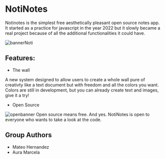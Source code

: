 # NotiNotes
Notinotes is the simplest free aesthetically pleasant open source notes app. It started as a practice for javascript in the year 2022 but it slowly became a real project because of all the additional functionalities it could have.

![bannerNoti](https://user-images.githubusercontent.com/67434849/200958729-b0045b4e-0e24-45b9-b48f-5842922307ad.jpg)

## Features:

- The wall

A new system designed to allow users to create a whole wall pure of creativty like a text document but with freedom and all the colors you want.
Colors are still in development, but you can already create text and images, give it a try!

- Open Source

![openbanner](https://user-images.githubusercontent.com/67434849/200959224-efa2e3b1-f6a4-4a02-adf2-aa8a70deda9f.jpg)
Open source means free. And yes. NotiNotes is open to everyone who wants to take a look at the code.

## Group Authors
* Mateo Hernandez
* Aura Marcela
